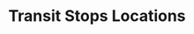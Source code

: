 ---
title: Transit Stops Locations
menu:
    main:
        name: "Transit Stops Locations"
        parent: Data
colorbar: green
departments: 
    - SanGIS
categories:
    - GIS
    - Transportation
resources:
  - name: "Transit Stops Locations"
    url: >-
      https://seshat.datasd.org/gis_transit_stops/transit_stops_datasd.zip
    format: shp
    filter: "Full dataset"
    bytes: <no value>
    weight: 0
    filterGroup: 
      - format
  - name: "Transit Stops Locations"
    url: >-
      https://seshat.datasd.org/gis_transit_stops/transit_stops_datasd.geojson
    format: geojson
    filter: "Full dataset"
    bytes: <no value>
    weight: 2
    filterGroup:
      - format
  - name: "Transit Stops Locations"
    url: >-
      https://seshat.datasd.org/gis_transit_stops/transit_stops_datasd.pbf
    format: pbf
    filter: "Full dataset"
    bytes: <no value>
    weight: 4
    filterGroup:
      - format
  - name: "Transit Stops Locations"
    url: >-
      https://seshat.datasd.org/gis_transit_stops/transit_stops_datasd.topo.json
    format: topojson
    filter: "Full dataset"
    bytes: <no value>
    weight: 3
    filterGroup:
      - format
  - name: "Transit Stops Attribute Table"
    url: >-
      https://seshat.datasd.org/gis_transit_stops/transit_stops_datasd.csv
    format: csv
    filter: "Full dataset"
    bytes: <no value>
    weight: 1
    filterGroup:
      - format
popularity: 0
summary: "Public transit stops and stations covering the County of San Diego."
described_by: https://seshat.datasd.org/gis_transit_stops/gis_transit_stops_dictionary.csv
date_issued: 2016-05-09
date_updated: 2023-09-05T03:07:21-0700
update_frequency: R/P1W
license: http://www.opendefinition.org/licenses/odc-pddl
maintainer: City of San Diego
maintainer_email: data@sandiego.gov
---